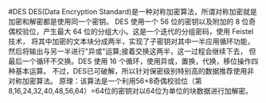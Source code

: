 #DES
DES(Data Encryption Standard)是一种对称加密算法，所谓对称加密就是加密和解密都是使用同一个密钥。
DES 使用一个 56 位的密钥以及附加的 8 位奇偶校验位，产生最大 64 位的分组大小。这是一个迭代的分组密码，使用 Feistel 技术，
将其中加密的文本块分成两半，实现了子密钥对其中一半应用循环功能，然后将输出与另一半进行"异或"运算;接着交换这两半，这一过程会继续下去，
但最后一个循环不交换。DES 使用 16 个循环，使用异或，置换，代换，移位操作四种基本运算。
不过，DES已可破解，所以针对保密级别特别高的数据推荐使用非对称加密算法。
原理：该算法是一个利用56+8奇偶校验位（第8,16,24,32,40,48,56,64）=64位的密钥对以64位为单位的块数据进行加解密。
